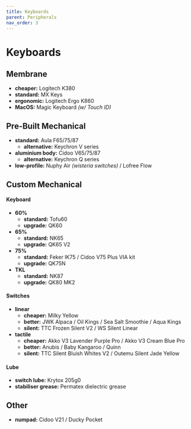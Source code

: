 ```yaml
---
title: Keyboards
parent: Peripherals
nav_order: 3
---
```

# Keyboards

## Membrane

- **cheaper:** Logitech K380
- **standard:** MX Keys
- **ergonomic:** Logitech Ergo K860
- **MacOS:** Magic Keyboard *(w/ Touch ID)*

## Pre-Built Mechanical

- **standard:** Aula F65/75/87
	- **alternative:** Keychron V series
- **aluminium body:** Cidoo V65/75/87
	- **alternative:** Keychron Q series
- **low-profile:** Nuphy Air *(wisteria switches)* / Lofree Flow 

## Custom Mechanical

#### Keyboard

- **60%** 
	- **standard:** Tofu60
	- **upgrade:** QK60
- **65%** 
	- **standard:** NK65
	- **upgrade:** QK65 V2
- **75%** 
	- **standard:** Feker IK75 / Cidoo V75 Plus VIA kit
	- **upgrade:** QK75N
- **TKL**
	- **standard:** NK87
	- **upgrade:** QK80 MK2

#### Switches

- **linear**
	- **cheaper:** Milky Yellow
	- **better:** JWK Alpaca / Oil Kings / Sea Salt Smoothie / Aqua Kings
	- **silent:** TTC Frozen Silent V2 / WS Silent Linear
- **tactile**
	- **cheaper:** Akko V3 Lavender Purple Pro / Akko V3 Cream Blue Pro
	- **better:** Anubis / Baby Kangaroo / Quinn
	- **silent:** TTC Silent Bluish Whites V2 / Outemu Silent Jade Yellow

#### Lube

- **switch lube:** Krytox 205g0
- **stabiliser grease:** Permatex dielectric grease

## Other

- **numpad:** Cidoo V21 / Ducky Pocket
